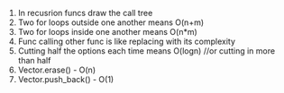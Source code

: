 1. In recusrion funcs draw the call tree
2. Two for loops outside one another means O(n+m)
3. Two for loops inside one another means O(n*m)
4. Func calling other func is like replacing with its complexity
5. Cutting half the options each time means O(logn) //or cutting in more than half
6. Vector.erase() - O(n)
7. Vector.push_back() - O(1)
